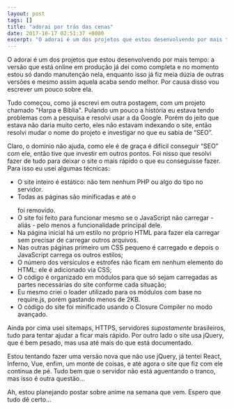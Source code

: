```yaml
---
layout: post
tags: []
title: "adorai por trás das cenas"
date: 2017-10-17 02:51:37 +0000
excerpt: "O adorai é um dos projetos que estou desenvolvendo por mais tempo: a versão que está online em produção já dei como completa e no momento..."
---
```


O adorai é um dos projetos que estou desenvolvendo por mais tempo: a versão que está online em produção já dei como completa e no momento estou só dando manutenção nela, enquanto isso já fiz meia dúzia de outras versões e mesmo assim aquela acaba sendo melhor. Por causa disso vou escrever um pouco sobre ela.

Tudo começou, como já escrevi em outra postagem, com um projeto chamado "Harpa e Bíblia". Pulando um pouco a história eu estava tendo problemas com a pesquisa e resolvi usar a da Google. Porém do jeito que estava não daria muito certo, eles não estavam indexando o site, então resolvi mudar o nome do projeto e investigar no que eu sabia de “SEO”.

Claro, o domínio não ajuda, como ele é de graça é difícil conseguir “SEO” com ele, então tive que investir em outros pontos. Foi nisso que resolvi fazer de tudo para deixar o site o mais rápido o que eu conseguisse fazer. Para isso eu usei algumas técnicas:

* O site inteiro é estático: não tem nenhum PHP ou algo do tipo no servidor.
* Todas as páginas são minificadas e até o </p> foi removido.
* O site foi feito para funcionar mesmo se o JavaScript não carregar - aliás - pelo menos a funcionalidade principal dele.
* Na página inicial há um estilo no próprio HTML para fazer ela carregar sem precisar de carregar outros arquivos.
* Nas outras páginas primeiro um CSS pequeno é carregado e depois o JavaScript carrega os outros estilos;
* O número dos versículos e estrofes não ficam em nenhum elemento do HTML: ele é adicionado via CSS;
* O código é organizado em módulos para que só sejam carregadas as partes necessárias do site conforme cada situação;
* Eu mesmo criei o loader utilizado para os módulos com base no require.js, porém gastando menos de 2KB.
* O código do site foi minificado usando o Closure Compiler no modo avançado.

Ainda por cima usei sitemaps, HTTPS, servidores *supostamente* brasileiros, tudo para tentar ajudar a ficar mais rápido. Por outro lado o site usa jQuery, que é bem pesado, mas usa até mais do que está documentado.

Estou tentando fazer uma versão nova que não use jQuery, já tentei React, Inferno, Vue, enfim, um monte de coisas, e até agora o site que fiz com ele continua de pé. Tudo bem que o servidor não está aguentando o tranco, mas isso é outra questão...

Ah, estou planejando postar sobre anime na semana que vem. Espero que tudo dê certo...